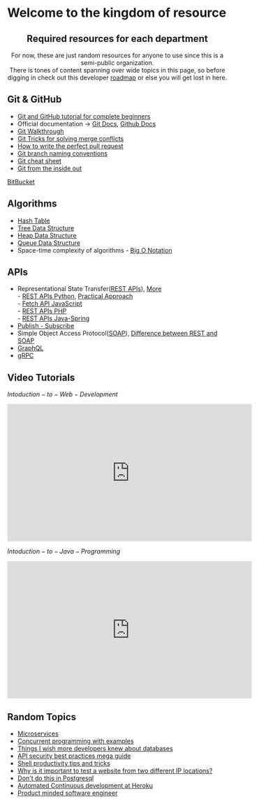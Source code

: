 # Welcome to the kingdom of resource


<h2 align="center">Required resources for each department</h2>

<p align="center">For now, these are just random resources for anyone to use since this is a semi-public organization. <br/>There is tones of content spanning over wide topics in this page, so before digging in check out this developer <a href="https://roadmap.sh">roadmap</a> or else you will get lost in here.</p>


## Git & GitHub
- [Git and GitHub tutorial for complete beginners](https://product.hubspot.com/blog/git-and-github-tutorial-for-beginners)
- Official documentation -> [Git Docs](https://git-scm.com/doc), [Github Docs](https://docs.github.com/en)
- [Git Walkthrough](https://www.analyticsvidhya.com/blog/2021/09/git-and-github-tutorial-for-beginners/)
- [Git Tricks for solving merge conflicts](https://goiabada.blog/git-tricks-avoiding-merge-when-dealing-with-remote-conflicts-52c175e526e6)
- [How to write the perfect pull request](https://github.blog/2015-01-21-how-to-write-the-perfect-pull-request/)
- [Git branch naming conventions](https://deepsource.io/blog/git-branch-naming-conventions/)
- [Git cheat sheet](https://dev.to/maxpou/git-cheat-sheet-advanced-3a17)
- [Git from the inside out](https://codewords.recurse.com/issues/two/git-from-the-inside-out)
  
[BitBucket](https://bitbucket.org/product/guides)


## Algorithms
- [Hash Table](https://www.youtube.com/watch?v=jalSiaIi8j4)
- [Tree Data Structure](https://www.youtube.com/watch?v=S2W3SXGPVyU)
- [Heap Data Structure](https://www.youtube.com/watch?v=F_r0sJ1RqWk)
- [Queue Data Structure](https://www.youtube.com/watch?v=mDCi1lXd9hc)
- Space-time complexity of algorithms - [Big O Notation](https://www.youtube.com/watch?v=Z0bH0cMY0E8)

## APIs
- Representational State Transfer([REST APIs](https://www.ibm.com/cloud/learn/rest-apis)), [More](https://www.redhat.com/en/topics/api/what-is-a-rest-api) <br/>
      - [REST APIs Python](https://www.integrate.io/blog/an-introduction-to-rest-api-with-python/), [Practical Approach](https://realpython.com/api-integration-in-python/) <br/>
      - [Fetch API JavaScript](https://developer.mozilla.org/en-US/docs/Web/API/Fetch_API/Using_Fetch) <br>
      - [REST APIs PHP](https://code.tutsplus.com/tutorials/how-to-build-a-simple-rest-api-in-php--cms-37000) <br>
      - [REST APIs Java-Spring](https://spring.io/guides/tutorials/rest/)
- [Publish - Subscribe](https://blog.opto22.com/optoblog/request-response-vs-pub-sub-part-1)
- Simple Object Access Protocol([SOAP](https://en.wikipedia.org/wiki/SOAP)), [Difference between REST and SOAP](https://dzone.com/articles/difference-between-rest-and-soap-api#)
- [GraphQL](https://graphql.org/learn/)
- [gRPC](https://grpc.io/docs/)

## Video Tutorials

$Intoduction- to -Web -Development$
<!-- <p align="center"> -->
<iframe width="560" height="315" src="https://www.youtube.com/embed/dCOch0282IE?start=254" title="YouTube video player" frameborder="0" allow="accelerometer; autoplay; clipboard-write; encrypted-media; gyroscope; picture-in-picture" allowfullscreen></iframe>
<!-- </p> -->

$Intoduction-to-Java-Programming$

<p align="center">
<iframe width="560" height="315" src="https://www.youtube.com/embed/vZilAD9MjfU" title="YouTube video player" frameborder="0" allow="accelerometer; autoplay; clipboard-write; encrypted-media; gyroscope; picture-in-picture" allowfullscreen></iframe>
</p>

## Random Topics
- [Microservices](https://martinfowler.com/articles/microservices.html)
- [Concurrent programming with examples](https://begriffs.com/posts/2020-03-23-concurrent-programming.html)
- [Things I wish more developers knew about databases](https://medium.com/@rakyll/things-i-wished-more-developers-knew-about-databases-2d0178464f78)
- [API security best practices mega guide](https://expeditedsecurity.com/api-security-best-practices-megaguide/)
- [Shell productivity tips and tricks](https://blog.balthazar-rouberol.com/shell-productivity-tips-and-tricks)
- [Why is it important to test a website from two different IP locations?](https://www.lambdatest.com/blog/importance-of-geolocation-browser-testing)
- [Don't do this in Postgresql](https://wiki.postgresql.org/wiki/Don%27t_Do_This)
- [Automated Continuous development at Heroku](https://blog.heroku.com/automated-continuous-deployment-at-heroku)
- [Product minded software engineer](https://blog.pragmaticengineer.com/the-product-minded-engineer/)


